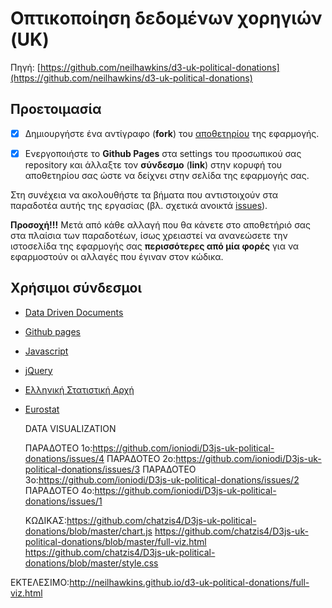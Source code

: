 # Οπτικοποίηση δεδομένων χορηγιών (UK)

Πηγή: [https://github.com/neilhawkins/d3-uk-political-donations](https://github.com/neilhawkins/d3-uk-political-donations)

## Προετοιμασία
- [x] Δημιουργήστε ένα αντίγραφο (**fork**) του [αποθετηρίου](https://github.com/ioniodi/D3js) της εφαρμογής.

- [x] Ενεργοποιήστε το **Github Pages** στα settings του προσωπικού σας repository και άλλαξτε τον **σύνδεσμο** (**link**) στην κορυφή του αποθετηρίου σας ώστε να δείχνει στην σελίδα της εφαρμογής σας.

Στη συνέχεια να ακολουθήστε τα βήματα που αντιστοιχούν στα παραδοτέα αυτής της εργασίας (βλ. σχετικά ανοικτά [issues](https://github.com/ioniodi/D3js/issues)).


**Προσοχή!!!** Μετά από κάθε αλλαγή που θα κάνετε στο αποθετήριό σας στα πλαίσια των παραδοτέων, ίσως χρειαστεί να ανανεώσετε την ιστοσελίδα της εφαρμογής σας **περισσότερες από μία φορές** για να εφαρμοστούν οι αλλαγές που έγιναν στον κώδικα.

## Χρήσιμοι σύνδεσμοι

* [Data Driven Documents](https://d3js.org/)
* [Github pages](https://pages.github.com/)
* [Javascript](https://www.javascript.com/)
* [jQuery](https://jquery.com/)
* [Ελληνική Στατιστική Αρχή](http://www.statistics.gr/)
* [Eurostat](http://ec.europa.eu/eurostat/)


  DATA VISUALIZATION
  
  ΠΑΡΑΔΟΤΕΟ 1ο:https://github.com/ioniodi/D3js-uk-political-donations/issues/4
  ΠΑΡΑΔΟΤΕΟ 2ο:https://github.com/ioniodi/D3js-uk-political-donations/issues/3
  ΠΑΡΑΔΟΤΕΟ 3ο:https://github.com/ioniodi/D3js-uk-political-donations/issues/2
  ΠΑΡΑΔΟΤΕΟ 4ο:https://github.com/ioniodi/D3js-uk-political-donations/issues/1
  
  ΚΩΔΙΚΑΣ:https://github.com/chatzis4/D3js-uk-political-donations/blob/master/chart.js
          https://github.com/chatzis4/D3js-uk-political-donations/blob/master/full-viz.html
          https://github.com/chatzis4/D3js-uk-political-donations/blob/master/style.css
          
 ΕΚΤΕΛΕΣΙΜΟ:http://neilhawkins.github.io/d3-uk-political-donations/full-viz.html
